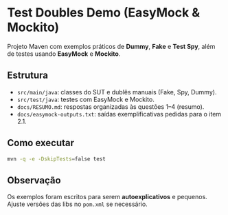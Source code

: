 # Test Doubles Demo (EasyMock & Mockito)

Projeto Maven com exemplos práticos de **Dummy**, **Fake** e **Test Spy**, além de testes usando **EasyMock** e **Mockito**.

## Estrutura
- `src/main/java`: classes do SUT e dublês manuais (Fake, Spy, Dummy).
- `src/test/java`: testes com EasyMock e Mockito.
- `docs/RESUMO.md`: respostas organizadas às questões 1–4 (resumo).
- `docs/easymock-outputs.txt`: saídas exemplificativas pedidas para o item 2.1.

## Como executar
```bash
mvn -q -e -DskipTests=false test
```

## Observação
Os exemplos foram escritos para serem **autoexplicativos** e pequenos. Ajuste versões das libs no `pom.xml` se necessário.
